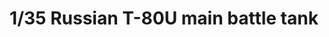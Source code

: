---
layout: product
title: "1/35 Russian T-80U main battle tank"
price: "7500" 
desc: "AKCIJA"
img_path: "/assets/img/RPG 35001.webp"
brand: "N/A"
available: true
special_offer: false
new: false
soon: false
cat: "010000"
subcat: "011000"
subsubcat: "0N/A"
sifra: "RPG 35001"
popular: false
spec: true
---